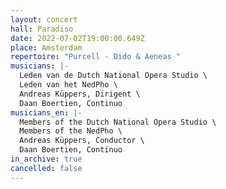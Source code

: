 ```yaml
---
layout: concert
hall: Paradiso
date: 2022-07-02T19:00:00.649Z
place: Amsterdam
repertoire: "Purcell - Dido & Aeneas "
musicians: |-
  Leden van de Dutch National Opera Studio \
  Leden van het NedPho \
  Andreas Küppers, Dirigent \
  Daan Boertien, Continuo
musicians_en: |-
  Members of the Dutch National Opera Studio \
  Members of the NedPho \
  Andreas Küppers, Conductor \
  Daan Boertien, Continuo
in_archive: true
cancelled: false
---
```

